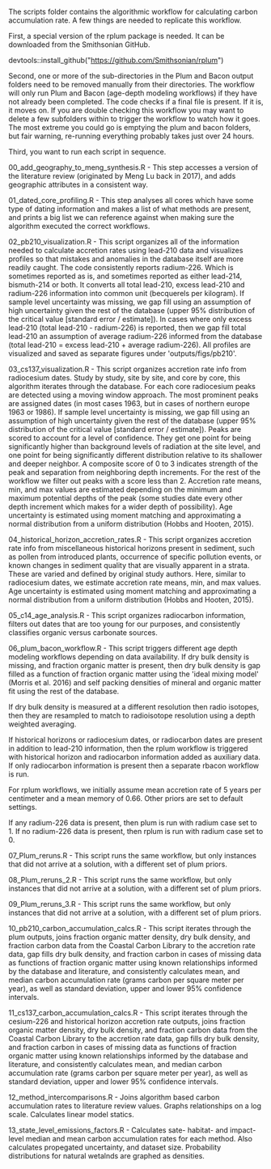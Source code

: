 The scripts folder contains the algorithmic workflow for calculating carbon accumulation rate. A few things are needed to replicate this workflow. 

First, a special version of the rplum package is needed. It can be downloaded from the Smithsonian GitHub. 

devtools::install_github("https://github.com/Smithsonian/rplum")

Second, one or more of the sub-directories in the Plum and Bacon output folders need to be removed manually from their directories. The workflow will only run Plum and Bacon (age-depth modeling workflows) if they have not already been completed. The code checks if a final file is present. If it is, it moves on. If you are double checking this workflow you may want to delete a few subfolders within to trigger the workflow to watch how it goes. The most extreme you could go is emptying the plum and bacon folders, but fair warning, re-running everything probably takes just over 24 hours. 

Third, you want to run each script in sequence. 

00_add_geography_to_meng_synthesis.R - This step accesses a version of the literature review (originated by Meng Lu back in 2017), and adds geographic attributes in a consistent way. 

01_dated_core_profiling.R - This step analyses all cores which have some type of dating information and makes a list of what methods are present, and prints a big list we can reference against when making sure the algorithm executed the correct workflows. 

02_pb210_visualization.R - This script organizes all of the information needed to calculate accretion rates using lead-210 data and visualizes profiles so that mistakes and anomalies in the database itself are more readily caught. The code consistently reports radium-226. Which is sometimes reported as is, and sometimes reported as either lead-214, bismuth-214 or both. It converts all total lead-210, excess lead-210 and radium-226 information into common unit (becquerels per kilogram). If sample level uncertainty was missing, we gap fill using an assumption of high uncertainty given the rest of the database (upper 95% distribution of the critical value [standard error / estimate]). In cases where only excess lead-210 (total lead-210 - radium-226) is reported, then we gap fill total lead-210 an assumption of average radium-226 informed from the database (total lead-210 = excess lead-210 + average radium-226). All profiles are visualized and saved as separate figures under 'outputs/figs/pb210'.

03_cs137_visualization.R - This script organizes accretion rate info from radiocesium dates. Study by study, site by site, and core by core, this algorithm iterates through the database. For each core radiocesium peaks are detected using a moving window approach. The most prominent peaks are assigned dates (in most cases 1963, but in cases of northern europe 1963 or 1986). If sample level uncertainty is missing, we gap fill using an assumption of high uncertainty given the rest of the database (upper 95% distribution of the critical value [standard error / estimate]). Peaks are scored to account for a level of confidence. They get one point for being significantly higher than background levels of radiation at the site level, and one point for being significantly different distribution relative to its shallower and deeper neighbor. A composite score of 0 to 3 indicates strength of the peak and separation from neighboring depth increments. For the rest of the workflow we filter out peaks with a score less than 2. Accretion rate means, min, and max values are estimated depending on the minimum and maximum potential depths of the peak (some studies date every other depth increment which makes for a wider depth of possibility). Age uncertainty is estimated using moment matching and approximating a normal distribution from a uniform distribution (Hobbs and Hooten, 2015).

04_historical_horizon_accretion_rates.R - This script organizes accretion rate info from miscellaneous historical horizons present in sediment, such as  pollen from introduced plants, occurrence of specific pollution events, or known changes in sediment quality that are visually apparent in a strata. These are varied and defined by original study authors. Here, similar to radiocesium dates, we estimate accretion rate means, min, and max values. Age uncertainty is estimated using moment matching and approximating a normal distribution from a uniform distribution (Hobbs and Hooten, 2015). 

05_c14_age_analysis.R - This script organizes radiocarbon information, filters out dates that are too young for our purposes, and consistently classifies organic versus carbonate sources. 

06_plum_bacon_workflow.R - This script triggers different age depth modeling workflows depending on data availability. If dry bulk density is missing, and fraction organic matter is present, then dry bulk density is gap filled as a function of fraction organic matter using the 'ideal mixing model' (Morris et al. 2016) and self packing densities of mineral and organic matter fit using the rest of the database. 

If dry bulk density is measured at a different resolution then radio isotopes, then they are resampled to match to radioisotope resolution using a depth weighted averaging. 

If historical horizons or radiocesium dates, or radiocarbon dates are present in addition to lead-210 information, then the rplum workflow is triggered with historical horizon and radiocarbon information added as auxiliary data. If only radiocarbon information is present then a separate rbacon workflow is run. 

For rplum workflows, we initially assume mean accretion rate of 5 years per centimeter and a mean memory of 0.66. Other priors are set to default settings.

If any radium-226 data is present, then plum is run with radium case set to 1. If no radium-226 data is present, then rplum is run with radium case set to 0.  

07_Plum_reruns.R - This script runs the same workflow, but only instances that did not arrive at a solution, with a different set of plum priors.

08_Plum_reruns_2.R - This script runs the same workflow, but only instances that did not arrive at a solution, with a different set of plum priors.

09_Plum_reruns_3.R - This script runs the same workflow, but only instances that did not arrive at a solution, with a different set of plum priors.

10_pb210_carbon_accumulation_calcs.R - This script iterates through the plum outputs, joins fraction organic matter density, dry bulk density, and fraction carbon data from the Coastal Carbon Library to the accretion rate data, gap fills dry bulk density, and fraction carbon in cases of missing data as functions of fraction organic matter using known relationships informed by the database and literature, and consistently calculates mean, and median carbon accumulation rate (grams carbon per square meter per year), as well as standard deviation, upper and lower 95% confidence intervals.  

11_cs137_carbon_accumulation_calcs.R - This script iterates through the cesium-226 and historical horizon accretion rate outputs, joins fraction organic matter density, dry bulk density, and fraction carbon data from the Coastal Carbon Library to the accretion rate data, gap fills dry bulk density, and fraction carbon in cases of missing data as functions of fraction organic matter using known relationships informed by the database and literature, and consistently calculates mean, and median carbon accumulation rate (grams carbon per square meter per year), as well as standard deviation, upper and lower 95% confidence intervals.  

12_method_intercomparisons.R - Joins algorithm based carbon accumulation rates to literature review values. Graphs relationships on a log scale. Calculates linear model statics.

13_state_level_emissions_factors.R - Calculates sate- habitat- and impact-level median and mean carbon accumulation rates for each method. Also calculates propegated uncertainty, and dataset size. Probability distributions for natural wetalnds are graphed as densities.  